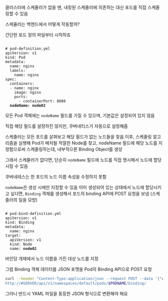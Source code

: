 클러스터에 스케쥴러가 없을 땐, 내장된 스케줄러에 의존하는 대신 포드를 직접 스케줄링할 수 있음


스케쥴러는 백엔드에서 어떻게 작동할까?

간단한 포드 정의 파일부터 시작하죠 


<pre><code lang="yaml">
# pod-definition.yml
apiVersion: v1
kind: Pod
metadata:
  name: nginx
  labels:
    name: nginx
spec:
  containers:
  - name: nginx
	image: nginx
	ports:
      - containerPort: 8080
  <b>nodeName: node02</b>
</code></pre>


모든 Pod 객체에는 `nodeName` 필드를 가질 수 있으며, 기본값은 설정되어 있지 않음 

직접 해당 필드를 설정하진 않지만, 쿠버네티스가 자동으로 설정해줌

스케줄러는 모든 포드를 살펴보고 해당 필드가 없는 노드들을 찾음
이후, 스케줄링 알고리즘을 실행해 Pod가 배치될 적절한 Node를 찾고, 
nodeName 필드에 해당 노드를 지정함으로써 스케줄링하는데, 내부적으론 Binding Object를 생성

그래서 스케쥴러가 없다면, 단순히 `nodeName` 필드에 노드를 직접 명시해서 노드에 할당 시킬 수 있음

쿠버네테스는 한 포드의 노드 이름 속성을 수정하지 못함

`nodeName`은 생성 시에만 지정할 수 있음
이미 생성되어 있는 상태에서 노드에 할당시키고 싶다면,
`Binding` 객체를 생성해서 포드의 binding API에 POST 요청을 보냄 (스케줄러의 일을 모방)

<pre><code lang="yaml">
# pod-bind-definition.yml
apiVersion: v1
kind: Binding
metadata:
  name: nginx
target:
  apiVersion: v1
  kind: Node
  name: <b>node02</b>
</code></pre>

바인딩 개체에서 노드 이름을 가진 대상 노드를 지정

그럼 Binding 객체 데이터를 JSON 포맷을 Pod의 Binding API으로 POST 요청 

```Bash
curl --header "Content-Type:application/json --request POST --data '{"apiVersion": "v1", "kind": "Binding", ...}'
http://#SERVER/api/v1/namespaces/default/pods/$PODNAME/binding/
```

그러니 반드시 YAML 파일을 동등한 JSON 형식으로 변환해야 해요

